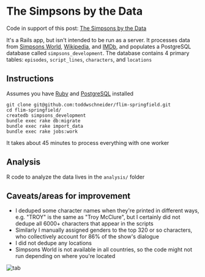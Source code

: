 # The Simpsons by the Data

Code in support of this post: [The Simpsons by the Data](https://toddwschneider.com/posts/the-simpsons-by-the-data/)

It's a Rails app, but isn't intended to be run as a server. It processes data from [Simpsons World](http://www.simpsonsworld.com/), [Wikipedia](https://en.wikipedia.org/wiki/List_of_The_Simpsons_episodes), and [IMDb](http://www.imdb.com/title/tt0096697/eprate), and populates a PostgreSQL database called `simpsons_development`. The database contains 4 primary tables: `episodes`, `script_lines`, `characters`, and `locations`

## Instructions

Assumes you have [Ruby](https://www.ruby-lang.org/en/documentation/installation/) and [PostgreSQL](https://wiki.postgresql.org/wiki/Detailed_installation_guides) installed

```
git clone git@github.com:toddwschneider/flim-springfield.git
cd flim-springfield/
createdb simpsons_development
bundle exec rake db:migrate
bundle exec rake import_data
bundle exec rake jobs:work
```

It takes about 45 minutes to process everything with one worker

## Analysis

R code to analyze the data lives in the `analysis/` folder

## Caveats/areas for improvement

- I deduped some character names when they're printed in different ways, e.g. "TROY" is the same as "Troy McClure", but I certainly did not dedupe all 6000+ characters that appear in the scripts
- Similarly I manually assigned genders to the top 320 or so characters, who collectively account for 86% of the show's dialogue
- I did not dedupe any locations
- Simpsons World is not available in all countries, so the code might not run depending on where you're located

![tab](https://cloud.githubusercontent.com/assets/70271/18603957/9c00df58-7c44-11e6-8222-6073565db089.png)
